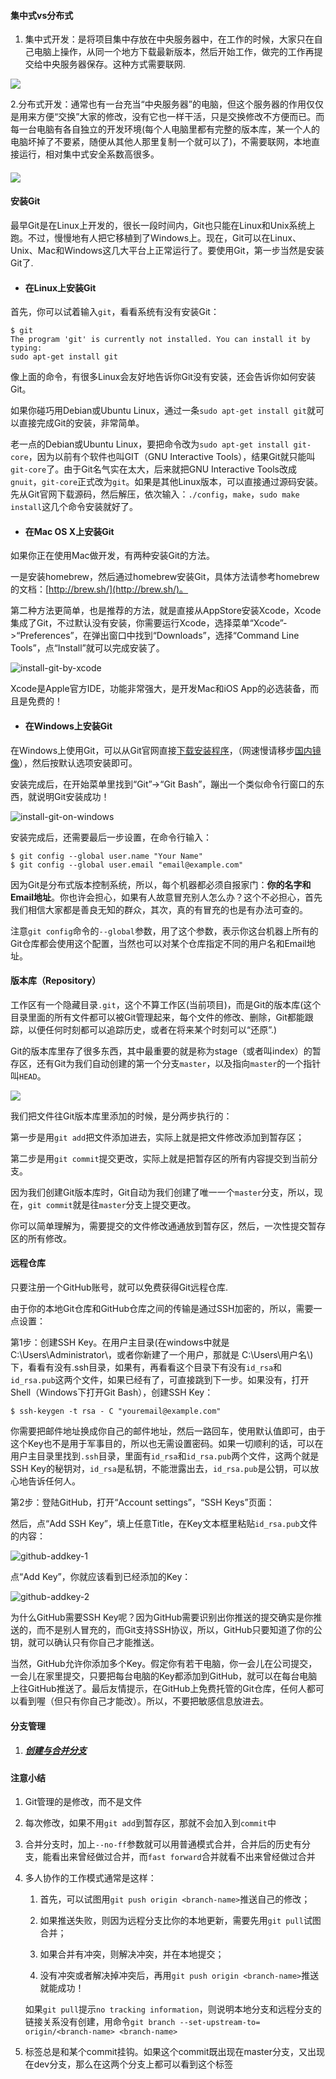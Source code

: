 #### 集中式vs分布式

1. 集中式开发：是将项目集中存放在中央服务器中，在工作的时候，大家只在自己电脑上操作，从同一个地方下载最新版本，然后开始工作，做完的工作再提交给中央服务器保存。这种方式需要联网.

![](/assets/import1.png)

2.分布式开发：通常也有一台充当“中央服务器”的电脑，但这个服务器的作用仅仅是用来方便“交换”大家的修改，没有它也一样干活，只是交换修改不方便而已。而每一台电脑有各自独立的开发环境\(每个人电脑里都有完整的版本库，某一个人的电脑坏掉了不要紧，随便从其他人那里复制一个就可以了\)，不需要联网，本地直接运行，相对集中式安全系数高很多。

#### ![](/assets/import2.png)

#### 安装Git

最早Git是在Linux上开发的，很长一段时间内，Git也只能在Linux和Unix系统上跑。不过，慢慢地有人把它移植到了Windows上。现在，Git可以在Linux、Unix、Mac和Windows这几大平台上正常运行了。要使用Git，第一步当然是安装Git了.

* #### 在Linux上安装Git

首先，你可以试着输入`git`，看看系统有没有安装Git：

```
$ git
The program 'git' is currently not installed. You can install it by typing:
sudo apt-get install git
```

像上面的命令，有很多Linux会友好地告诉你Git没有安装，还会告诉你如何安装Git。

如果你碰巧用Debian或Ubuntu Linux，通过一条`sudo apt-get install git`就可以直接完成Git的安装，非常简单。

老一点的Debian或Ubuntu Linux，要把命令改为`sudo apt-get install git-core`，因为以前有个软件也叫GIT（GNU Interactive Tools），结果Git就只能叫`git-core`了。由于Git名气实在太大，后来就把GNU Interactive Tools改成`gnuit`，`git-core`正式改为`git`。如果是其他Linux版本，可以直接通过源码安装。先从Git官网下载源码，然后解压，依次输入：`./config`，`make`，`sudo make install`这几个命令安装就好了。

* #### 在Mac OS X上安装Git

如果你正在使用Mac做开发，有两种安装Git的方法。

一是安装homebrew，然后通过homebrew安装Git，具体方法请参考homebrew的文档：[http://brew.sh/](http://brew.sh/)。

第二种方法更简单，也是推荐的方法，就是直接从AppStore安装Xcode，Xcode集成了Git，不过默认没有安装，你需要运行Xcode，选择菜单“Xcode”-&gt;“Preferences”，在弹出窗口中找到“Downloads”，选择“Command Line Tools”，点“Install”就可以完成安装了。

![](https://www.liaoxuefeng.com/files/attachments/919018691743136/0 "install-git-by-xcode")

Xcode是Apple官方IDE，功能非常强大，是开发Mac和iOS App的必选装备，而且是免费的！

* #### 在Windows上安装Git

在Windows上使用Git，可以从Git官网直接[下载安装程序](https://git-scm.com/downloads)，（网速慢请移步[国内镜像](https://pan.baidu.com/s/1kU5OCOB#list/path=%2Fpub%2Fgit)），然后按默认选项安装即可。

安装完成后，在开始菜单里找到“Git”-&gt;“Git Bash”，蹦出一个类似命令行窗口的东西，就说明Git安装成功！

![](https://www.liaoxuefeng.com/files/attachments/919018718363424/0 "install-git-on-windows")

安装完成后，还需要最后一步设置，在命令行输入：

```
$ git config --global user.name "Your Name"
$ git config --global user.email "email@example.com"
```

因为Git是分布式版本控制系统，所以，每个机器都必须自报家门：**你的名字和Email地址**。你也许会担心，如果有人故意冒充别人怎么办？这个不必担心，首先我们相信大家都是善良无知的群众，其次，真的有冒充的也是有办法可查的。

注意`git config`命令的`--global`参数，用了这个参数，表示你这台机器上所有的Git仓库都会使用这个配置，当然也可以对某个仓库指定不同的用户名和Email地址。

#### 版本库（Repository）

工作区有一个隐藏目录`.git`，这个不算工作区\(当前项目\)，而是Git的版本库\(这个目录里面的所有文件都可以被Git管理起来，每个文件的修改、删除，Git都能跟踪，以便任何时刻都可以追踪历史，或者在将来某个时刻可以“还原”.\)

Git的版本库里存了很多东西，其中最重要的就是称为stage（或者叫index）的暂存区，还有Git为我们自动创建的第一个分支`master`，以及指向`master`的一个指针叫`HEAD`。

![](/assets/import.png)

我们把文件往Git版本库里添加的时候，是分两步执行的：

第一步是用`git add`把文件添加进去，实际上就是把文件修改添加到暂存区；

第二步是用`git commit`提交更改，实际上就是把暂存区的所有内容提交到当前分支。

因为我们创建Git版本库时，Git自动为我们创建了唯一一个`master`分支，所以，现在，`git commit`就是往`master`分支上提交更改。

你可以简单理解为，需要提交的文件修改通通放到暂存区，然后，一次性提交暂存区的所有修改。

#### 远程仓库

只要注册一个GitHub账号，就可以免费获得Git远程仓库.

由于你的本地Git仓库和GitHub仓库之间的传输是通过SSH加密的，所以，需要一点设置：

第1步：创建SSH Key。在用户主目录\(在windows中就是 C:\Users\Administrator\，或者你新建了一个用户，那就是 C:\Users\用户名\\)下，看看有没有.ssh目录，如果有，再看看这个目录下有没有`id_rsa`和`id_rsa.pub`这两个文件，如果已经有了，可直接跳到下一步。如果没有，打开Shell（Windows下打开Git Bash），创建SSH Key：

```
$ ssh-keygen -t rsa - C "youremail@example.com"
```

你需要把邮件地址换成你自己的邮件地址，然后一路回车，使用默认值即可，由于这个Key也不是用于军事目的，所以也无需设置密码。如果一切顺利的话，可以在用户主目录里找到`.ssh`目录，里面有`id_rsa`和`id_rsa.pub`两个文件，这两个就是SSH Key的秘钥对，`id_rsa`是私钥，不能泄露出去，`id_rsa.pub`是公钥，可以放心地告诉任何人。

第2步：登陆GitHub，打开“Account settings”，“SSH Keys”页面：

然后，点“Add SSH Key”，填上任意Title，在Key文本框里粘贴`id_rsa.pub`文件的内容：

![](https://www.liaoxuefeng.com/files/attachments/919021379029408/0 "github-addkey-1")

点“Add Key”，你就应该看到已经添加的Key：

![](https://www.liaoxuefeng.com/files/attachments/919021395420160/0 "github-addkey-2")

为什么GitHub需要SSH Key呢？因为GitHub需要识别出你推送的提交确实是你推送的，而不是别人冒充的，而Git支持SSH协议，所以，GitHub只要知道了你的公钥，就可以确认只有你自己才能推送。

当然，GitHub允许你添加多个Key。假定你有若干电脑，你一会儿在公司提交，一会儿在家里提交，只要把每台电脑的Key都添加到GitHub，就可以在每台电脑上往GitHub推送了。最后友情提示，在GitHub上免费托管的Git仓库，任何人都可以看到喔（但只有你自己才能改）。所以，不要把敏感信息放进去。

#### 分支管理

1. ##### [创建与合并分支](https://liaoxuefeng.gitee.io/git-resources/master-and-dev-ff.mp4)

#### 注意小结

1. Git管理的是修改，而不是文件

2. 每次修改，如果不用`git add`到暂存区，那就不会加入到`commit`中

3. 合并分支时，加上`--no-ff`参数就可以用普通模式合并，合并后的历史有分支，能看出来曾经做过合并，而`fast forward`合并就看不出来曾经做过合并

4. 多人协作的工作模式通常是这样：

   1. 首先，可以试图用`git push origin <branch-name>`推送自己的修改；

   2. 如果推送失败，则因为远程分支比你的本地更新，需要先用`git pull`试图合并；

   3. 如果合并有冲突，则解决冲突，并在本地提交；

   4. 没有冲突或者解决掉冲突后，再用`git push origin <branch-name>`推送就能成功！

   如果`git pull`提示`no tracking information`，则说明本地分支和远程分支的链接关系没有创建，用命令`git branch --set-upstream-to= origin/<branch-name> <branch-name>`

5. 标签总是和某个commit挂钩。如果这个commit既出现在master分支，又出现在dev分支，那么在这两个分支上都可以看到这个标签



